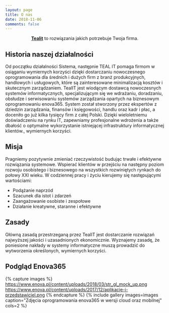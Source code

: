 ```yaml
---
layout: page
title: O nas
date: 2018-11-06
comments: false
---
```


<center><a href="http://www.tealit.pl"><b>Tealit</b></a> to rozwiązania jakich potrzebuje Twoja firma.</center>

## Historia naszej działalności

Od początku działalności Sistema, następnie TEAL IT pomaga firmom w osiąganiu wymiernych korzyści dzięki dostarczaniu nowoczesnego oprogramowania dla średnich i dużych firm z branż produkcyjnych, handlowych i usługowych, które są zainteresowane minimalizacją kosztów i skutecznym zarządzaniem. TealIT jest wiodącym dostawcą nowoczesnych systemów informatycznych, specjalizującym się we wdrażaniu, doradzaniu, obsłudze i serwisowaniu systemów zarządzania opartych na biznesowym oprogramowaniu enova365. System został stworzony przez ekspertów z dziedzin zarządzania, finansów i księgowości, handlu oraz kadr i płac, a doceniło go już kilka tysięcy firm z całej Polski. Dzięki wieloletniemu doświadczeniu na rynku IT,  zapewniamy profesjonalne wdrożenia a także dbałość o optymalne wykorzystanie istniejącej infrastruktury informatycznej klientów., wymiernych korzyści.

## Misja
Pragniemy pozytywnie zmieniać rzeczywistość budując trwałe i efektywne rozwiązania systemowe. Wspierać klientów w przejściu na następny poziom rozwoju osobistego i biznesowego na wszystkich rozwiniętych rynkach do połowy XXI wieku. W codziennej pracy i życiu kierujemy się następującymi wartościami:
<ul>
  <li>Podążanie naprzód</li>
  <li>Szacunek dla istot i zdarzeń</li>
  <li>Zaangażowanie osobiste i zespołowe</li>
  <li>Działanie kreatywne, staranne i efektywne</li>
</ul>

## Zasady

Główną zasadą przestrzeganą przez TealIT jest dostarczanie rozwiązań najwyższej jakości i uzasadnionych ekonomicznie. Wyznajemy zasadę, że poniesione nakłady w systemy informatyczne muszą prowadzić do wytworzenia określonych, wymiernych korzyści.

## Podgląd Enova365

{% capture images %}
https://www.enova.pl/content/uploads/2018/03/str_gl_mock_up.png    
https://www.enova.pl/content/uploads/2017/12/aplikacje-i-przedstawiciel.png
{% endcapture %}
{% include gallery images=images caption="Zdjęcia oprogramowania enova365 w wersji cloud oraz mobilnej" cols=2 %}
